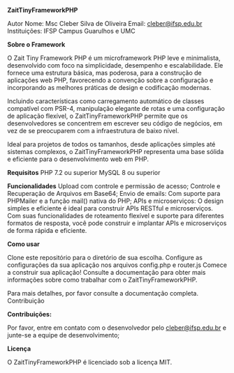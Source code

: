 **ZaitTinyFrameworkPHP**

Autor
  Nome: Msc Cleber Silva de Oliveira
  Email: cleber@ifsp.edu.br
  Instituições: IFSP Campus Guarulhos e UMC
  
**Sobre o Framework**

O Zait Tiny Framework PHP é um microframework PHP leve e minimalista, desenvolvido com foco na simplicidade, desempenho e escalabilidade. Ele fornece uma estrutura básica, mas poderosa, para a construção de aplicações web PHP, favorecendo a convenção sobre a configuração e incorporando as melhores práticas de design e codificação modernas.

Incluindo características como carregamento automático de classes compatível com PSR-4, manipulação elegante de rotas e uma configuração de aplicação flexível, o ZaitTinyFrameworkPHP permite que os desenvolvedores se concentrem em escrever seu código de negócios, em vez de se preocuparem com a infraestrutura de baixo nível.

Ideal para projetos de todos os tamanhos, desde aplicações simples até sistemas complexos, o ZaitTinyFrameworkPHP representa uma base sólida e eficiente para o desenvolvimento web em PHP.

**Requisitos**
    PHP 7.2 ou superior
    MySQL 8 ou superior

**Funcionalidades**
  Upload com controle e permissão de acesso;
  Controle e Recuperação de Arquivos em Base64;
  Envio de emails: Com suporte para PHPMailer e a função mail() nativa do PHP;
  APIs e microserviços: O design simples e eficiente é ideal para construir APIs RESTful e microserviços. Com suas funcionalidades de roteamento flexível e suporte para diferentes formatos de resposta, você pode construir e implantar APIs e microserviços de forma rápida e eficiente.

**Como usar**

  Clone este repositório para o diretório de sua escolha.
  Configure as configurações da sua aplicação nos arquivos config.php e router.js
  Comece a construir sua aplicação! Consulte a documentação para obter mais informações sobre como trabalhar com o ZaitTinyFrameworkPHP.

Para mais detalhes, por favor consulte a documentação completa.
Contribuição

**Contribuições:**
 
Por favor, entre em contato com o desenvolvedor pelo cleber@ifsp.edu.br e junte-se a equipe de desenvolvimento;

**Licença**

O ZaitTinyFrameworkPHP é licenciado sob a licença MIT.
